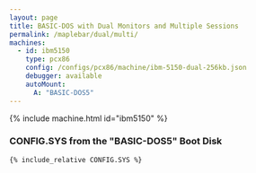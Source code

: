 ```yaml
---
layout: page
title: BASIC-DOS with Dual Monitors and Multiple Sessions
permalink: /maplebar/dual/multi/
machines:
  - id: ibm5150
    type: pcx86
    config: /configs/pcx86/machine/ibm-5150-dual-256kb.json
    debugger: available
    autoMount:
      A: "BASIC-DOS5"
---
```


{% include machine.html id="ibm5150" %}

### **CONFIG.SYS** from the "BASIC-DOS5" Boot Disk

```
{% include_relative CONFIG.SYS %}
```
